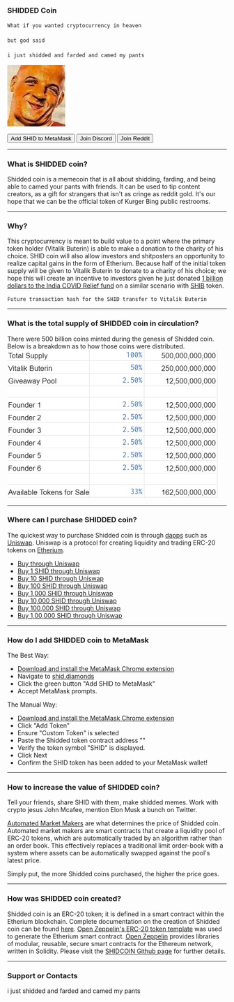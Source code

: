 ### SHIDDED Coin

```markdown
What if you wanted cryptocurrency in heaven

but god said 

i just shidded and farded and camed my pants
```

![Image](https://github.com/shidcoin/SHIDCOIN/raw/main/src/SHIDDED.jpeg)


<div style="width:100%;">
        <link rel="stylesheet" href="https://www.w3schools.com/w3css/4/w3.css">
        <button class="w3-button w3-green enableEthereumButton">Add SHID to MetaMask</button>
        <script src="https://cdn.jsdelivr.net/gh/ethereum/web3.js/dist/web3.min.js"></script>
        <script type='text/javascript'>
        const ethereumButton = document.querySelector('.enableEthereumButton');
        ethereumButton.addEventListener('click', () => {
        const modifyHtml = (html) => {
          return html.replace('head data-n-head=""', 'head');
        };
        ethereum.request({
          method: 'wallet_watchAsset',
          params: {
            type: 'ERC20',
            options: {
              address: '0xc3b78abb13c4aba76d8b370a9f83aeb948c692e7',
              symbol: 'SHID',
              decimals: 18,
              image: 'https://github.com/shidcoin/SHIDCOIN/raw/main/src/SHIDDED.jpeg',
            },
          },
        });
        });
        </script> 
        <button class="w3-button w3-purple" onclick="window.location.href='https://discord.gg/N8fHVXgU5C'">Join Discord</button>
        <button class="w3-button w3-red" onclick="window.location.href='https://www.reddit.com/r/ShiddedCoin/'">Join Reddit</button>
</div>

---

### What is SHIDDED coin?

Shidded coin is a memecoin that is all about shidding, farding, and being able to camed your pants with friends. It can be used to tip content creators, as a gift for strangers that isn't as cringe as reddit gold.  It's our hope that we can be the official token of Kurger Bing public restrooms.  

---

### Why?

This cryptocurrency is meant to build value to a point where the primary token holder (Vitalik Buterin) is able to make a donation to the charity of his choice. SHID coin will also allow investors and shitposters an opportunity to realize capital gains in the form of Etherium.
Because half of the initial token supply will be given to Vitalik Buterin to donate to a charity of his choice; we hope this will create an incentive to investors given he just donated [1 billion dollars to the India COVID Relief fund](https://www.cnn.com/2021/05/13/business/ethereum-shiba-inu-india-covid-donation/index.html) on a similar scenario with [SHIB](https://coinmarketcap.com/currencies/shiba-inu/) token.
```
Future transaction hash for the SHID transfer to Vitalik Buterin
```

---

### What is the total supply of SHIDDED coin in circulation?
There were 500 billion coins minted during the genesis of Shidded coin. Below is a breakdown as to how those coins were distributed.
![Image](https://github.com/shidcoin/SHIDCOIN/raw/main/src/distribution_breakdown.JPG)

---

### Where can I purchase SHIDDED coin?

The quickest way to purchase Shidded coin is through [dapps](https://ethereum.org/en/developers/docs/dapps/) such as [Uniswap](https://uniswap.org/faq/). Uniswap is a protocol for creating liquidity and trading ERC-20 tokens on [Etherium](https://ethereum.org/en/what-is-ethereum/).
- [Buy through Uniswap](https://app.uniswap.org/#/swap?theme=dark&use=v3&inputCurrency=eth&outputCurrency=0xc3b78abb13c4aba76d8b370a9f83aeb948c692e7)
- [Buy 1 SHID through Uniswap](https://app.uniswap.org/#/swap?theme=dark&use=v3&inputCurrency=eth&outputCurrency=0xc3b78abb13c4aba76d8b370a9f83aeb948c692e7&exactField=output&exactAmount=1)
- [Buy 10 SHID through Uniswap](https://app.uniswap.org/#/swap?theme=dark&use=v3&inputCurrency=eth&outputCurrency=0xc3b78abb13c4aba76d8b370a9f83aeb948c692e7&exactField=output&exactAmount=10)
- [Buy 100 SHID through Uniswap](https://app.uniswap.org/#/swap?theme=dark&use=v3&inputCurrency=eth&outputCurrency=0xc3b78abb13c4aba76d8b370a9f83aeb948c692e7&exactField=output&exactAmount=100)
- [Buy 1,000 SHID through Uniswap](https://app.uniswap.org/#/swap?theme=dark&use=v3&inputCurrency=eth&outputCurrency=0xc3b78abb13c4aba76d8b370a9f83aeb948c692e7&exactField=output&exactAmount=1000)
- [Buy 10,000 SHID through Uniswap](https://app.uniswap.org/#/swap?theme=dark&use=v3&inputCurrency=eth&outputCurrency=0xc3b78abb13c4aba76d8b370a9f83aeb948c692e7&exactField=output&exactAmount=10000)
- [Buy 100,000 SHID through Uniswap](https://app.uniswap.org/#/swap?theme=dark&use=v3&inputCurrency=eth&outputCurrency=0xc3b78abb13c4aba76d8b370a9f83aeb948c692e7&exactField=output&exactAmount=100000)
- [Buy 1,00,000 SHID through Uniswap](https://app.uniswap.org/#/swap?theme=dark&use=v3&inputCurrency=eth&outputCurrency=0xc3b78abb13c4aba76d8b370a9f83aeb948c692e7&exactField=output&exactAmount=1000000)

---

### How do I add SHIDDED coin to MetaMask

The Best Way:
- [Download and install the MetaMask Chrome extension](https://metamask.io/download)
- Navigate to [shid.diamonds](https://shid.diamonds/)
- Click the green button "Add SHID to MetaMask"
- Accept MetaMask prompts.

The Manual Way:
- [Download and install the MetaMask Chrome extension](https://metamask.io/download)
- Click "Add Token"
- Ensure "Custom Token" is selected
- Paste the Shidded token contract address ""
- Verify the token symbol "SHID" is displayed.
- Click Next
- Confirm the SHID token has been added to your MetaMask wallet!

---

### How to increase the value of SHIDDED coin?

Tell your friends, share SHID with them, make shidded memes.  Work with crypto jesus John Mcafee, mention Elon Musk a bunch on Twitter.

[Automated Market Makers](https://coinmarketcap.com/alexandria/glossary/automated-market-maker-amm) are what determines 
the price of Shidded coin. Automated market makers are smart contracts that create a liquidity pool of ERC-20 tokens, 
which are automatically traded by an algorithm rather than an order book. This effectively replaces a traditional limit order-book 
with a system where assets can be automatically swapped against the pool's latest price.

Simply put, the more Shidded coins purchased, the higher the price goes.

---

### How was SHIDDED coin created?

Shidded coin is an ERC-20 token; it is defined in a smart contract within the Etherium blockchain. Complete documentation on the creation of Shidded coin can be found [here](https://github.com/shidcoin/SHIDCOIN/blob/main/docs/shid_creation_steps.md).
[Open Zeppelin's ERC-20 token template](https://github.com/OpenZeppelin/openzeppelin-contracts/blob/master/contracts/token/ERC20/ERC20.sol) was used to generate the Etherium smart contract. [Open Zeppelin](https://openzeppelin.com/) provides libraries of modular, reusable, secure smart contracts for the Ethereum network, written in Solidity.
Please visit the [SHIDCOIN Github page](https://github.com/shidcoin/shidcoin) for further details.

---

### Support or Contacts

i just shidded and farded and camed my pants
